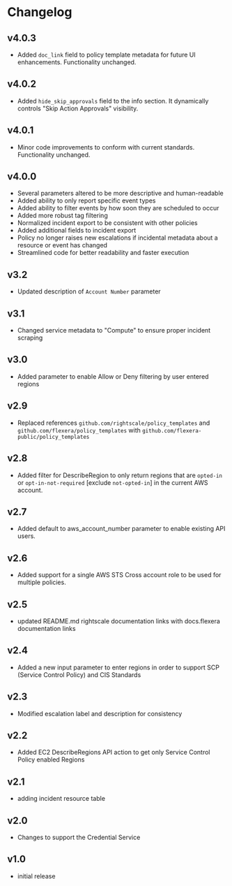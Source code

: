# Changelog

## v4.0.3

- Added `doc_link` field to policy template metadata for future UI enhancements. Functionality unchanged.

## v4.0.2

- Added `hide_skip_approvals` field to the info section. It dynamically controls "Skip Action Approvals" visibility.

## v4.0.1

- Minor code improvements to conform with current standards. Functionality unchanged.

## v4.0.0

- Several parameters altered to be more descriptive and human-readable
- Added ability to only report specific event types
- Added ability to filter events by how soon they are scheduled to occur
- Added more robust tag filtering
- Normalized incident export to be consistent with other policies
- Added additional fields to incident export
- Policy no longer raises new escalations if incidental metadata about a resource or event has changed
- Streamlined code for better readability and faster execution

## v3.2

- Updated description of `Account Number` parameter

## v3.1

- Changed service metadata to "Compute" to ensure proper incident scraping

## v3.0

- Added parameter to enable Allow or Deny filtering by user entered regions

## v2.9

- Replaced references `github.com/rightscale/policy_templates` and `github.com/flexera/policy_templates` with `github.com/flexera-public/policy_templates`

## v2.8

- Added filter for DescribeRegion to only return regions that are `opted-in` or `opt-in-not-required` [exclude `not-opted-in`] in the current AWS account.

## v2.7

- Added default to aws_account_number parameter to enable existing API users.

## v2.6

- Added support for a single AWS STS Cross account role to be used for multiple policies.

## v2.5

- updated README.md rightscale documentation links with docs.flexera documentation links

## v2.4

- Added a new input parameter to enter regions in order to support SCP (Service Control Policy) and CIS Standards

## v2.3

- Modified escalation label and description for consistency

## v2.2

- Added EC2 DescribeRegions API action to get only Service Control Policy enabled Regions

## v2.1

- adding incident resource table

## v2.0

- Changes to support the Credential Service

## v1.0

- initial release
